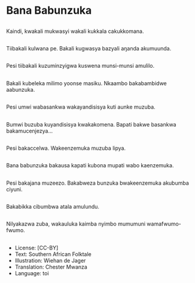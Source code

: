 # Bana Babunzuka

##
Kaindi, kwakali mukwasyi wakali kukkala cakukkomana.

##
Tiibakali kulwana pe. Bakali kugwasya bazyali aŋanda akumuunda.

##
Pesi tiibakali kuzuminzyigwa kuswena munsi-munsi amulilo.

##
Bakali kubeleka milimo yoonse masiku. Nkaambo bakabambidwe aabunzuka.

##
Pesi umwi wabasankwa wakayandisisya kuti aunke muzuba.

##
Bumwi buzuba kuyandisisya kwakakomena. Bapati bakwe basankwa bakamucenjezya...

##
Pesi bakaccelwa. Wakeenzemuka muzuba lipya.

##
Bana babunzuka bakausa kapati kubona mupati wabo kaenzemuka.

##
Pesi bakajana muzeezo. Bakabweza bunzuka bwakeenzemuka akubumba ciyuni.

##
Bakabikka cibumbwa atala amulundu.

##
Nilyakazwa zuba, wakauluka kaimba nyimbo mumumuni wamafwumo-fwumo.

##
* License: [CC-BY]
* Text: Southern African Folktale
* Illustration: Wiehan de Jager
* Translation: Chester Mwanza
* Language: toi
